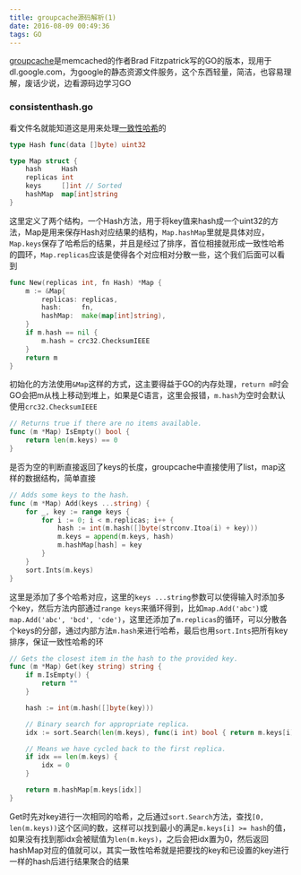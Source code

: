 ```yaml
---
title: groupcache源码解析(1)
date: 2016-08-09 00:49:36
tags: GO
---
```

[groupcache](http://godoc.org/github.com/golang/groupcache)是memcached的作者Brad Fitzpatrick写的GO的版本，现用于dl.google.com，为google的静态资源文件服务，这个东西轻量，简洁，也容易理解，废话少说，边看源码边学习GO<!--more-->

### consistenthash.go
看文件名就能知道这是用来处理[一致性哈希](https://zh.wikipedia.org/wiki/一致哈希)的
```go
type Hash func(data []byte) uint32

type Map struct {
    hash     Hash
    replicas int
    keys     []int // Sorted
    hashMap  map[int]string
}
```
这里定义了两个结构，一个Hash方法，用于将key值来hash成一个uint32的方法，Map是用来保存Hash对应结果的结构，`Map.hashMap`里就是具体对应，`Map.keys`保存了哈希后的结果，并且是经过了排序，首位相接就形成一致性哈希的圆环，`Map.replicas`应该是使得各个对应相对分散一些，这个我们后面可以看到
```go
func New(replicas int, fn Hash) *Map {
    m := &Map{
        replicas: replicas,
        hash:     fn,
        hashMap:  make(map[int]string),
    }
    if m.hash == nil {
        m.hash = crc32.ChecksumIEEE
    }
    return m
}
```
初始化的方法使用`&Map`这样的方式，这主要得益于GO的内存处理，`return m`时会GO会把m从栈上移动到堆上，如果是C语言，这里会报错，`m.hash`为空时会默认使用`crc32.ChecksumIEEE`
```go
// Returns true if there are no items available.
func (m *Map) IsEmpty() bool {
    return len(m.keys) == 0
}
```
是否为空的判断直接返回了keys的长度，groupcache中直接使用了list，map这样的数据结构，简单直接
```go
// Adds some keys to the hash.
func (m *Map) Add(keys ...string) {
    for _, key := range keys {
        for i := 0; i < m.replicas; i++ {
            hash := int(m.hash([]byte(strconv.Itoa(i) + key)))
            m.keys = append(m.keys, hash)
            m.hashMap[hash] = key
        }
    }
    sort.Ints(m.keys)
}
```
这里是添加了多个哈希对应，这里的`keys ...string`参数可以使得输入时添加多个key，然后方法内部通过`range keys`来循环得到，比如`map.Add('abc')`或`map.Add('abc', 'bcd', 'cde')`，这里还添加了`m.replicas`的循环，可以分散各个keys的分部，通过内部方法`m.hash`来进行哈希，最后也用`sort.Ints`把所有key排序，保证一致性哈希的环
```go
// Gets the closest item in the hash to the provided key.
func (m *Map) Get(key string) string {
    if m.IsEmpty() {
        return ""
    }

    hash := int(m.hash([]byte(key)))

    // Binary search for appropriate replica.
    idx := sort.Search(len(m.keys), func(i int) bool { return m.keys[i] >= hash })

    // Means we have cycled back to the first replica.
    if idx == len(m.keys) {
        idx = 0
    }

    return m.hashMap[m.keys[idx]]
}
```
Get时先对key进行一次相同的哈希，之后通过`sort.Search`方法，查找`[0, len(m.keys))`这个区间的数，这样可以找到最小的满足`m.keys[i] >= hash`的值，如果没有找到那idx会被赋值为`len(m.keys)`，之后会把idx置为0，然后返回hashMap对应的值就可以，其实一致性哈希就是把要找的key和已设置的key进行一样的hash后进行结果聚合的结果
